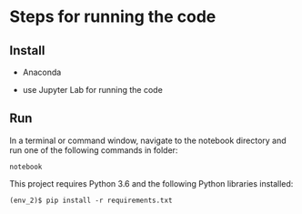 # Steps for running the code

## Install
- Anaconda 

* use Jupyter Lab for running the code

## Run
In a terminal or command window, navigate to the notebook directory and run one of the following commands in folder:

`notebook`

This project requires Python 3.6 and the following Python libraries installed:

`(env_2)$ pip install -r requirements.txt`

